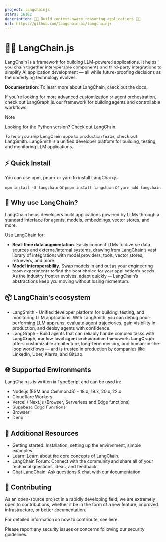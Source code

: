 ```yaml
---
project: langchainjs
stars: 16182
description: 🦜🔗 Build context-aware reasoning applications 🦜🔗
url: https://github.com/langchain-ai/langchainjs
---
```


🦜️🔗 LangChain.js
==================

LangChain is a framework for building LLM-powered applications. It helps you chain together interoperable components and third-party integrations to simplify AI application development — all while future-proofing decisions as the underlying technology evolves.

**Documentation**: To learn more about LangChain, check out the docs.

If you're looking for more advanced customization or agent orchestration, check out LangGraph.js. our framework for building agents and controllable workflows.

Note

Looking for the Python version? Check out LangChain.

To help you ship LangChain apps to production faster, check out LangSmith. LangSmith is a unified developer platform for building, testing, and monitoring LLM applications.

⚡️ Quick Install
----------------

You can use npm, pnpm, or yarn to install LangChain.js

`npm install -S langchain` or `pnpm install langchain` or `yarn add langchain`

🚀 Why use LangChain?
---------------------

LangChain helps developers build applications powered by LLMs through a standard interface for agents, models, embeddings, vector stores, and more.

Use LangChain for:

-   **Real-time data augmentation**. Easily connect LLMs to diverse data sources and external/internal systems, drawing from LangChain’s vast library of integrations with model providers, tools, vector stores, retrievers, and more.
-   **Model interoperability**. Swap models in and out as your engineering team experiments to find the best choice for your application’s needs. As the industry frontier evolves, adapt quickly — LangChain’s abstractions keep you moving without losing momentum.

📦 LangChain's ecosystem
------------------------

-   LangSmith - Unified developer platform for building, testing, and monitoring LLM applications. With LangSmith, you can debug poor-performing LLM app runs, evaluate agent trajectories, gain visibility in production, and deploy agents with confidence.
-   LangGraph - Build agents that can reliably handle complex tasks with LangGraph, our low-level agent orchestration framework. LangGraph offers customizable architecture, long-term memory, and human-in-the-loop workflows — and is trusted in production by companies like LinkedIn, Uber, Klarna, and GitLab.

🌐 Supported Environments
-------------------------

LangChain.js is written in TypeScript and can be used in:

-   Node.js (ESM and CommonJS) - 18.x, 19.x, 20.x, 22.x
-   Cloudflare Workers
-   Vercel / Next.js (Browser, Serverless and Edge functions)
-   Supabase Edge Functions
-   Browser
-   Deno

📖 Additional Resources
-----------------------

-   Getting started: Installation, setting up the environment, simple examples
-   Learn: Learn about the core concepts of LangChain.
-   LangChain Forum: Connect with the community and share all of your technical questions, ideas, and feedback.
-   Chat LangChain: Ask questions & chat with our documentaiton.

💁 Contributing
---------------

As an open-source project in a rapidly developing field, we are extremely open to contributions, whether it be in the form of a new feature, improved infrastructure, or better documentation.

For detailed information on how to contribute, see here.

Please report any security issues or concerns following our security guidelines.
